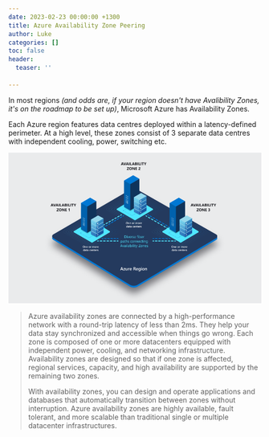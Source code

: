 ```yaml
---
date: 2023-02-23 00:00:00 +1300
title: Azure Availability Zone Peering
author: Luke
categories: []
toc: false
header:
  teaser: ''

---
```

In most regions _(and odds are, if your region doesn't have Avalibility Zones, it's on the roadmap to be set up)_, Microsoft Azure has Availability Zones.

Each Azure region features data centres deployed within a latency-defined perimeter. At a high level, these zones consist of 3 separate data centres with independent cooling, power, switching etc.

![Azure availability zones](/uploads/availability-zones.png "Azure availability zones")

> Azure availability zones are connected by a high-performance network with a round-trip latency of less than 2ms. They help your data stay synchronized and accessible when things go wrong. Each zone is composed of one or more datacenters equipped with independent power, cooling, and networking infrastructure. Availability zones are designed so that if one zone is affected, regional services, capacity, and high availability are supported by the remaining two zones.
>
> With availability zones, you can design and operate applications and databases that automatically transition between zones without interruption. Azure availability zones are highly available, fault tolerant, and more scalable than traditional single or multiple datacenter infrastructures.